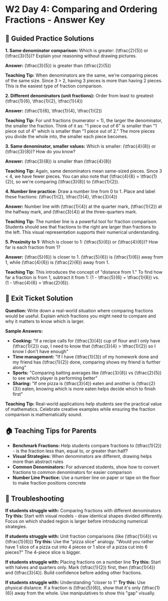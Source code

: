 # W2 Day 4: Comparing and Ordering Fractions - Answer Key

## 📝 Guided Practice Solutions

**1. Same denominator comparison:**
Which is greater: \(\tfrac{2}{5}\) or \(\tfrac{3}{5}\)? Explain your reasoning without drawing pictures.

**Answer:** \(\tfrac{3}{5}\) is greater than \(\tfrac{2}{5}\)

**Teaching Tip:** When denominators are the same, we're comparing pieces of the same size. Since 3 > 2, having 3 pieces is more than having 2 pieces. This is the easiest type of fraction comparison.

**2. Different denominators (unit fractions):**
Order from least to greatest: \(\tfrac{1}{6}, \tfrac{1}{2}, \tfrac{1}{4}\)

**Answer:** \(\tfrac{1}{6}, \tfrac{1}{4}, \tfrac{1}{2}\)

**Teaching Tip:** For unit fractions (numerator = 1), the larger the denominator, the smaller the fraction. Think of it as: "1 piece out of 6" is smaller than "1 piece out of 4" which is smaller than "1 piece out of 2." The more pieces you divide the whole into, the smaller each piece becomes.

**3. Same denominator, smaller values:**
Which is smaller: \(\tfrac{4}{8}\) or \(\tfrac{3}{8}\)? How do you know?

**Answer:** \(\tfrac{3}{8}\) is smaller than \(\tfrac{4}{8}\)

**Teaching Tip:** Again, same denominators mean same-sized pieces. Since 3 < 4, we have fewer pieces. You can also note that \(\tfrac{4}{8} = \tfrac{1}{2}\), so we're comparing \(\tfrac{3}{8}\) to \(\tfrac{1}{2}\).

**4. Number line practice:**
Draw a number line from 0 to 1. Place and label these fractions: \(\tfrac{1}{2}, \tfrac{1}{4}, \tfrac{3}{4}\)

**Answer:** Number line with \(\tfrac{1}{4}\) at the quarter mark, \(\tfrac{1}{2}\) at the halfway mark, and \(\tfrac{3}{4}\) at the three-quarters mark.

**Teaching Tip:** The number line is a powerful tool for fraction comparison. Students should see that fractions to the right are larger than fractions to the left. This visual representation supports their numerical understanding.

**5. Proximity to 1:**
Which is closer to 1: \(\tfrac{5}{6}\) or \(\tfrac{4}{6}\)? How far is each fraction from 1?

**Answer:** \(\tfrac{5}{6}\) is closer to 1. \(\tfrac{5}{6}\) is \(\tfrac{1}{6}\) away from 1, while \(\tfrac{4}{6}\) is \(\tfrac{2}{6}\) away from 1.

**Teaching Tip:** This introduces the concept of "distance from 1." To find how far a fraction is from 1, subtract it from 1: \(1 - \tfrac{5}{6} = \tfrac{1}{6}\) vs. \(1 - \tfrac{4}{6} = \tfrac{2}{6}\).

## 🎯 Exit Ticket Solution

**Question:** Write down a real-world situation where comparing fractions would be useful. Explain which fractions you might need to compare and why it matters to know which is larger.

**Sample Answers:**
- **Cooking:** "If a recipe calls for \(\tfrac{3}{4}\) cup of flour and I only have \(\tfrac{1}{2}\) cup, I need to know that \(\tfrac{3}{4} > \tfrac{1}{2}\) so I know I don't have enough"
- **Time management:** "If I have \(\tfrac{1}{3}\) of my homework done and my friend has \(\tfrac{1}{2}\) done, comparing shows my friend is further along"
- **Sports:** "Comparing batting averages like \(\tfrac{3}{8}\) vs \(\tfrac{2}{5}\) to see which player is performing better"
- **Sharing:** "If one pizza is \(\tfrac{3}{4}\) eaten and another is \(\tfrac{2}{3}\) eaten, knowing which is more eaten helps decide which to finish first"

**Teaching Tip:** Real-world applications help students see the practical value of mathematics. Celebrate creative examples while ensuring the fraction comparison is mathematically sound.

## 🏠 Teaching Tips for Parents

- **Benchmark Fractions:** Help students compare fractions to \(\tfrac{1}{2}\) - is the fraction less than, equal to, or greater than half?
- **Visual Strategies:** When denominators are different, drawing helps more than abstract rules
- **Common Denominators:** For advanced students, show how to convert fractions to common denominators for easier comparison
- **Number Line Practice:** Use a number line on paper or tape on the floor to make fraction positions concrete

## 🔧 Troubleshooting

**If students struggle with:** Comparing fractions with different denominators
**Try this:** Start with visual models - draw identical shapes divided differently. Focus on which shaded region is larger before introducing numerical strategies.

**If students struggle with:** Unit fraction comparisons (like \(\tfrac{1}{4}\) vs \(\tfrac{1}{6}\))
**Try this:** Use the "pizza slice" analogy. "Would you rather have 1 slice of a pizza cut into 4 pieces or 1 slice of a pizza cut into 6 pieces?" The 4-piece slice is bigger.

**If students struggle with:** Placing fractions on a number line
**Try this:** Start with halves and quarters only. Mark \(\tfrac{1}{2}\) first, then \(\tfrac{1}{4}\) and \(\tfrac{3}{4}\). Build confidence before adding other fractions.

**If students struggle with:** Understanding "closer to 1"
**Try this:** Use physical distance. If a fraction is \(\tfrac{5}{6}\), show that it's only \(\tfrac{1}{6}\) away from the whole. Use manipulatives to show this "gap" visually.
